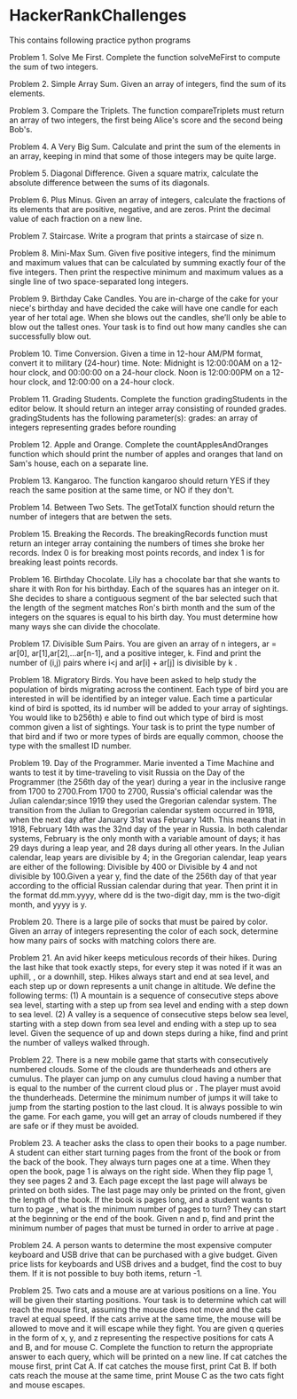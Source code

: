 # HackerRankChallenges
This contains following practice python programs

Problem 1. Solve Me First. Complete the function solveMeFirst to compute the sum of two integers.

Problem 2. Simple Array Sum. Given an array of integers, find the sum of its elements.

Problem 3. Compare the Triplets. The function compareTriplets must return an array of two integers, the first being Alice's score and the second being Bob's.

Problem 4. A Very Big Sum. Calculate and print the sum of the elements in an array, keeping in mind that some of those integers may be quite large.

Problem 5. Diagonal Difference. Given a square matrix, calculate the absolute difference between the sums of its diagonals.

Problem 6. Plus Minus. Given an array of integers, calculate the fractions of its elements that are positive, negative, and are zeros. Print the decimal value of each fraction on a new line.

Problem 7. Staircase. Write a program that prints a staircase of size n.

Problem 8. Mini-Max Sum. Given five positive integers, find the minimum and maximum values that can be calculated by summing exactly four of the five integers. Then print the respective minimum and maximum values as a single line of two space-separated long integers.

Problem 9. Birthday Cake Candles. You are in-charge of the cake for your niece's birthday and have decided the cake will have one candle for each year of her total age. When she blows out the candles, she’ll only be able to blow out the tallest ones. Your task is to find out how many candles she can successfully blow out.

Problem 10. Time Conversion. Given a time in 12-hour AM/PM format, convert it to military (24-hour) time. Note: Midnight is 12:00:00AM on a 12-hour clock, and 00:00:00 on a 24-hour clock. Noon is 12:00:00PM on a 12-hour clock, and 12:00:00 on a 24-hour clock.

Problem 11. Grading Students. Complete the function gradingStudents in the editor below. It should return an integer array consisting of rounded grades. gradingStudents has the following parameter(s): grades: an array of integers representing grades before rounding

Problem 12. Apple and Orange. Complete the countApplesAndOranges function which should print the number of apples and oranges that land on Sam's house, each on a separate line.

Problem 13. Kangaroo. The function kangaroo should return YES if they reach the same position at the same time, or NO if they don't.

Problem 14. Between Two Sets. The getTotalX function should return the number of integers that are betwen the sets.

Problem 15. Breaking the Records. The breakingRecords function must return an integer array containing the numbers of times she broke her records. Index 0 is for breaking most points records, and index 1 is for breaking least points records.

Problem 16. Birthday Chocolate. Lily has a chocolate bar that she wants to share it with Ron for his birthday. Each of the squares has an integer on it. She decides to share a contiguous segment of the bar selected such that the length of the segment matches Ron's birth month and the sum of the integers on the squares is equal to his birth day. You must determine how many ways she can divide the chocolate.

Problem 17. Divisible Sum Pairs. You are given an array of n integers, ar = ar[0], ar[1],ar[2],...ar[n-1], and a positive integer, k. Find and print the number of (i,j) pairs where i<j and ar[i] + ar[j] is divisible by k .

Problem 18. Migratory Birds. You have been asked to help study the population of birds migrating across the continent. Each type of bird you are interested in will be identified by an integer value. Each time a particular kind of bird is spotted, its id number will be added to your array of sightings. You would like to b256th) e able to find out which type of bird is most common given a list of sightings. Your task is to print the type number of that bird and if two or more types of birds are equally common, choose the type with the smallest ID number.

Problem 19. Day of the Programmer. Marie invented a Time Machine and wants to test it by time-traveling to visit Russia on the Day of the Programmer (the 256th day of the year) during a year in the inclusive range from 1700 to 2700.From 1700 to 2700, Russia's official calendar was the Julian calendar;since 1919 they used the Gregorian calendar system. The transition from the Julian to Gregorian calendar system occurred in 1918, when the next day after January 31st was February 14th. This means that in 1918, February 14th  was the 32nd day of the year in Russia. In both calendar systems, February is the only month with a variable amount of days; it has 29 days during a leap year, and 28 days during all other years. In the Julian calendar, leap years are divisible by 4; in the Gregorian calendar, leap years are either of the following: Divisible by 400 or Divisible by 4 and not divisible by 100.Given a year y,  find the date of the 256th day of that year according to the official Russian calendar during that year. Then print it in the format dd.mm.yyyy, where dd is the two-digit day, mm is the two-digit month, and yyyy is y.

Problem 20. There is a large pile of socks that must be paired by color. Given an array of integers representing the color of each sock, determine how many pairs of socks with matching colors there are.

Problem 21. An avid hiker keeps meticulous records of their hikes. During the last hike that took exactly  steps, for every step it was noted if it was an uphill, , or a downhill,  step. Hikes always start and end at sea level, and each step up or down represents a  unit change in altitude. We define the following terms: (1) A mountain is a sequence of consecutive steps above sea level, starting with a step up from sea level and ending with a step down to sea level.
(2) A valley is a sequence of consecutive steps below sea level, starting with a step down from sea level and ending with a step up to sea level. Given the sequence of up and down steps during a hike, find and print the number of valleys walked through.

Problem 22. There is a new mobile game that starts with consecutively numbered clouds. Some of the clouds are thunderheads and others are cumulus. The player can jump on any cumulus cloud having a number that is equal to the number of the current cloud plus  or . The player must avoid the thunderheads. Determine the minimum number of jumps it will take to jump from the starting postion to the last cloud. It is always possible to win the game. For each game, you will get an array of clouds numbered  if they are safe or  if they must be avoided.

Problem 23. A teacher asks the class to open their books to a page number. A student can either start turning pages from the front of the book or from the back of the book. They always turn pages one at a time. When they open the book, page 1 is always on the right side. When they flip page 1, they see pages 2 and 3. Each page except the last page will always be printed on both sides. The last page may only be printed on the front, given the length of the book. If the book is  pages long, and a student wants to turn to page , what is the minimum number of pages to turn? They can start at the beginning or the end of the book. Given n and p, find and print the minimum number of pages that must be turned in order to arrive at page .

Problem 24. A person wants to determine the most expensive computer keyboard and USB drive that can be purchased with a give budget. Given price lists for keyboards and USB drives and a budget, find the cost to buy them. If it is not possible to buy both items, return -1.

Problem 25. Two cats and a mouse are at various positions on a line. You will be given their starting positions. Your task is to determine which cat will reach the mouse first, assuming the mouse does not move and the cats travel at equal speed. If the cats arrive at the same time, the mouse will be allowed to move and it will escape while they fight. You are given q queries in the form of x, y, and z representing the respective positions for cats A and B, and for mouse C. Complete the function  to return the appropriate answer to each query, which will be printed on a new line.
If cat  catches the mouse first, print Cat A.
If cat  catches the mouse first, print Cat B.
If both cats reach the mouse at the same time, print Mouse C as the two cats fight and mouse escapes.

